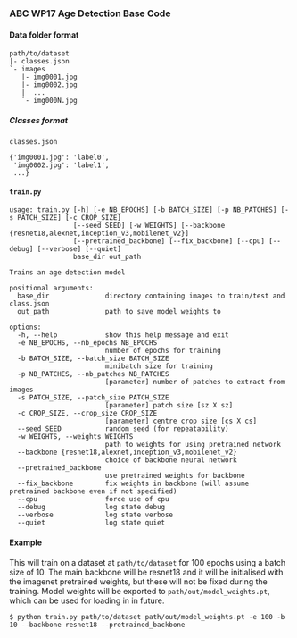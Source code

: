 ### ABC WP17 Age Detection Base Code

#### Data folder format
```
path/to/dataset
|- classes.json
`- images
   |- img0001.jpg
   |- img0002.jpg
   |  ...
   `- img000N.jpg
```

##### Classes format
`classes.json`
```
{'img0001.jpg': 'label0',
 'img0002.jpg': 'label1',
 ...}
```

#### `train.py`
```
usage: train.py [-h] [-e NB_EPOCHS] [-b BATCH_SIZE] [-p NB_PATCHES] [-s PATCH_SIZE] [-c CROP_SIZE]
                [--seed SEED] [-w WEIGHTS] [--backbone {resnet18,alexnet,inception_v3,mobilenet_v2}]
                [--pretrained_backbone] [--fix_backbone] [--cpu] [--debug] [--verbose] [--quiet]
                base_dir out_path

Trains an age detection model

positional arguments:
  base_dir              directory containing images to train/test and class.json
  out_path              path to save model weights to

options:
  -h, --help            show this help message and exit
  -e NB_EPOCHS, --nb_epochs NB_EPOCHS
                        number of epochs for training
  -b BATCH_SIZE, --batch_size BATCH_SIZE
                        minibatch size for training
  -p NB_PATCHES, --nb_patches NB_PATCHES
                        [parameter] number of patches to extract from images
  -s PATCH_SIZE, --patch_size PATCH_SIZE
                        [parameter] patch size [sz X sz]
  -c CROP_SIZE, --crop_size CROP_SIZE
                        [parameter] centre crop size [cs X cs]
  --seed SEED           random seed (for repeatability)
  -w WEIGHTS, --weights WEIGHTS
                        path to weights for using pretrained network
  --backbone {resnet18,alexnet,inception_v3,mobilenet_v2}
                        choice of backbone neural network
  --pretrained_backbone
                        use pretrained weights for backbone
  --fix_backbone        fix weights in backbone (will assume pretrained backbone even if not specified)
  --cpu                 force use of cpu
  --debug               log state debug
  --verbose             log state verbose
  --quiet               log state quiet
```

#### Example
This will train on a dataset at `path/to/dataset` for 100 epochs using a batch size of 10. The main backbone will be resnet18 and it will be initialised with the imagenet pretrained weights, but these will not be fixed during the training. Model weights will be exported to `path/out/model_weights.pt`, which can be used for loading in in future.
```
$ python train.py path/to/dataset path/out/model_weights.pt -e 100 -b 10 --backbone resnet18 --pretrained_backbone
```
